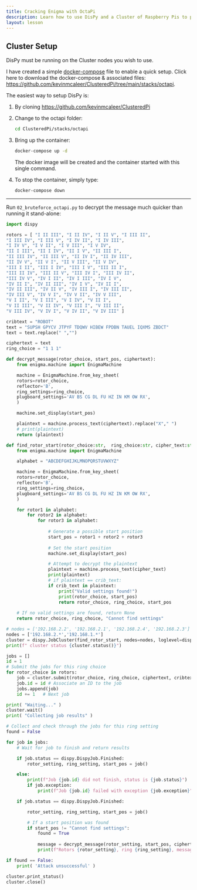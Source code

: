 ```yaml
---
title: Cracking Enigma with OctaPi
description: Learn how to use DisPy and a Cluster of Raspberry Pis to perform a Bruteforce decryption.
layout: lesson
---
```


## Cluster Setup

DisPy must be running on the Cluster nodes you wish to use.

I have created a simple [docker-compose](https://www.kevsrobots.com/learn/docker/) file to enable a quick setup. Click here to download the docker-compose & associated files: <https://github.com/kevinmcaleer/ClusteredPi/tree/main/stacks/octapi>.

The easiest way to setup DisPy is:

1. By cloning https://github.com/kevinmcaleer/ClusteredPi
1. Change to the octapi folder:

    ```bash
    cd ClusteredPi/stacks/octapi
    ```

1. Bring up the container:

    ```bash
    docker-compose up -d
    ```

    The docker image will be created and the container started with this single command.

1. To stop the container, simply type:

    ```bash
    docker-compose down
    ```

---

Run `02_bruteforce_octapi.py` to decrypt the message much quicker than running it stand-alone:

```python
import dispy

rotors = [ "I II III", "I II IV", "I II V", "I III II",
"I III IV", "I III V", "I IV II", "I IV III",
"I IV V", "I V II", "I V III", "I V IV",
"II I III", "II I IV", "II I V", "II III I",
"II III IV", "II III V", "II IV I", "II IV III",
"II IV V", "II V I", "II V III", "II V IV",
"III I II", "III I IV", "III I V", "III II I",
"III II IV", "III II V", "III IV I", "III IV II",
"III IV V", "IV I II", "IV I III", "IV I V",
"IV II I", "IV II III", "IV I V", "IV II I",
"IV II III", "IV II V", "IV III I", "IV III II",
"IV III V", "IV V I", "IV V II", "IV V III",
"V I II", "V I III", "V I IV", "V II I",
"V II III", "V II IV", "V III I", "V III II",
"V III IV", "V IV I", "V IV II", "V IV III" ]

cribtext = "ROBOT"
text = "SUPSH GPYCV JTPYF TDQWV HIBEW FPDBN TAUEL IQXMS ZBDCT"
text = text.replace(" ","")

ciphertext = text
ring_choice = "1 1 1"

def decrypt_message(rotor_choice, start_pos, ciphertext):
    from enigma.machine import EnigmaMachine

    machine = EnigmaMachine.from_key_sheet(
    rotors=rotor_choice,
    reflector='B',
    ring_settings=ring_choice,
    plugboard_settings='AV BS CG DL FU HZ IN KM OW RX',
    )

    machine.set_display(start_pos)

    plaintext = machine.process_text(ciphertext).replace("X"," ")
    # print(plaintext)
    return (plaintext)

def find_rotor_start(rotor_choice:str,  ring_choice:str, cipher_text:str, crib_text:str):
    from enigma.machine import EnigmaMachine

    alphabet = "ABCDEFGHIJKLMNOPQRSTUVWXYZ"

    machine = EnigmaMachine.from_key_sheet(
    rotors=rotor_choice,
    reflector='B', 
    ring_settings=ring_choice,
    plugboard_settings='AV BS CG DL FU HZ IN KM OW RX',
    )

    for rotor1 in alphabet:
        for rotor2 in alphabet:
            for rotor3 in alphabet:
                
                # Generate a possible start position
                start_pos = rotor1 + rotor2 + rotor3
                
                # Set the start position
                machine.set_display(start_pos)

                # Attempt to decrypt the plaintext
                plaintext = machine.process_text(cipher_text)
                print(plaintext)
                # if plaintext == crib_text:
                if crib_text in plaintext:
                    print("Valid settings found!")
                    print(rotor_choice, start_pos)
                    return rotor_choice, ring_choice, start_pos
         
    # If no valid settings are found, return None
    return rotor_choice, ring_choice, "Cannot find settings"

# nodes = ['192.168.2.2', '192.168.2.1', '192.168.2.4', '192.168.2.3']
nodes = ['192.168.2.*','192.168.1.*']
cluster = dispy.JobCluster(find_rotor_start, nodes=nodes, loglevel=dispy.logger.DEBUG)
print(f" cluster status {cluster.status()}")

jobs = []
id = 1
# Submit the jobs for this ring choice
for rotor_choice in rotors:
    job = cluster.submit(rotor_choice, ring_choice, ciphertext, cribtext)
    job.id = id # Associate an ID to the job
    jobs.append(job)
    id += 1   # Next job

print( "Waiting..." )
cluster.wait()
print( "Collecting job results" )

# Collect and check through the jobs for this ring setting
found = False

for job in jobs:
    # Wait for job to finish and return results

    if job.status == dispy.DispyJob.Finished:
        rotor_setting, ring_setting, start_pos = job()

    else:
        print(f"Job {job.id} did not finish, status is {job.status}")
        if job.exception:
            print(f"Job {job.id} failed with exception {job.exception}")

    if job.status == dispy.DispyJob.Finished:

        rotor_setting, ring_setting, start_pos = job()

        # If a start position was found
        if start_pos != "Cannot find settings":
            found = True
         
            message = decrypt_message(rotor_setting, start_pos, ciphertext)
            print(f"Rotors {rotor_setting}, ring {ring_setting}, message key was {start_pos}, using crib {cribtext}, message: {message}")

if found == False:
    print( 'Attack unsuccessful' )

cluster.print_status()
cluster.close()

```